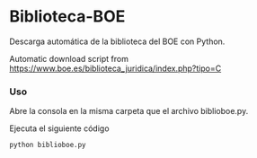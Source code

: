 # Biblioteca-BOE
Descarga automática de la biblioteca del BOE con Python.  

Automatic download script from https://www.boe.es/biblioteca_juridica/index.php?tipo=C



### Uso

Abre la consola en la misma carpeta que el archivo biblioboe.py.

Ejecuta el siguiente código

`python biblioboe.py`
